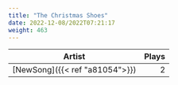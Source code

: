 ```yaml
---
title: "The Christmas Shoes"
date: 2022-12-08/2022T07:21:17
weight: 463
---
```




 Artist | Plays 
----- | -----:
[NewSong]({{< ref "a81054">}}) | 2

